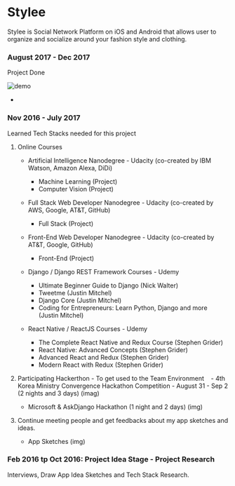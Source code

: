 # Stylee
Stylee is Social Network Platform on iOS and Android that allows user to organize and socialize around your fashion style and clothing.

### August 2017 - Dec 2017

Project Done

![demo](Stylee_ogv.gif)

- 

### Nov 2016 - July 2017
Learned Tech Stacks needed for this project

1. Online Courses
    - Artificial Intelligence Nanodegree - Udacity (co-created by IBM Watson, Amazon Alexa, DiDi)
        - Machine Learning (Project)
        - Computer Vision (Project)
    - Full Stack Web Developer Nanodegree - Udacity (co-created by AWS, Google, AT&T, GitHub)
        - Full Stack (Project)
    - Front-End Web Developer Nanodegree - Udacity (co-created by AT&T, Google, GitHub)
        - Front-End (Project) 

    - Django / Django REST Framework Courses - Udemy 
        - Ultimate Beginner Guide to Django (Nick Walter)
        - Tweetme (Justin Mitchel)
        - Django Core (Justin Mitchel)
        - Coding for Entrepreneurs: Learn Python, Django and more (Justin Mitchel)
    - React Native / ReactJS Courses - Udemy 
        - The Complete React Native and Redux Course (Stephen Grider)
        - React Native: Advanced Concepts (Stephen Grider)
        - Advanced React and Redux (Stephen Grider)
        - Modern React with Redux (Stephen Grider)


3. Participating Hackerthon - To get used to the Team Environment
    - 4th Korea Ministry Convergence Hackathon Competition - August 31 - Sep 2 (2 nights and 3 days)
        (imag)
    
    - Microsoft & AskDjango Hackathon (1 night and 2 days)
        (img)
   
4. Continue meeting people and get feedbacks about my app sketches and ideas.
    - App Sketches
        (img)
        
### Feb 2016 tp Oct 2016: Project Idea Stage - Project Research
Interviews, Draw App Idea Sketches and Tech Stack Research.
